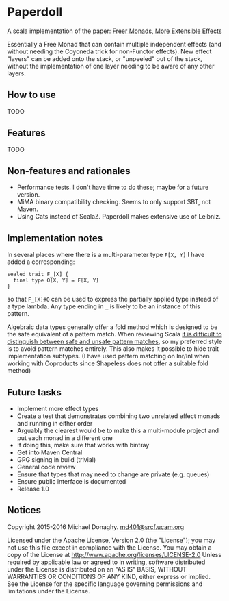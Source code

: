 # Paperdoll

A scala implementation of the paper:
[Freer Monads, More Extensible Effects](http://okmij.org/ftp/Haskell/extensible/more.pdf)

Essentially a Free Monad that can contain multiple independent effects
(and without needing the Coyoneda trick for non-Functor effects).
New effect "layers" can be added onto the stack, or "unpeeled"
out of the stack, without the implementation of one layer needing to
be aware of any other layers.

## How to use

TODO

## Features

TODO

## Non-features and rationales

 * Performance tests. I don't have time to do these; maybe for a future version.
 * MiMA binary compatibility checking. Seems to only support SBT, not Maven.
 * Using Cats instead of ScalaZ. Paperdoll makes extensive use of Leibniz. 

## Implementation notes

In several places where there is a multi-parameter type `F[X, Y]`
I have added a corresponding:

    sealed trait F_[X] {
      final type O[X, Y] = F[X, Y]
    }

so that `F_[X]#O` can be used to express the partially applied type
instead of a type lambda. Any type ending in `_` is likely to be
an instance of this pattern.

Algebraic data types generally offer a fold method which is designed
to be the safe equivalent of a pattern match. When reviewing Scala
[it is difficult to distinguish between safe and unsafe pattern matches](http://typelevel.org/blog/2014/11/10/why_is_adt_pattern_matching_allowed.html),
so my preferred style is to avoid pattern matches entirely.
This also makes it possible to hide trait implementation subtypes.
(I have used pattern matching on Inr/Inl when working with Coproducts
since Shapeless does not offer a suitable fold method)

## Future tasks

 * Implement more effect types
 * Create a test that demonstrates combining two unrelated effect monads and running in either order
  * Arguably the clearest would be to make this a multi-module project and put each monad in a different one
  * If doing this, make sure that works with bintray
 * Get into Maven Central
  * GPG signing in build (trivial)
 * General code review
  * Ensure that types that may need to change are private (e.g. queues)
  * Ensure public interface is documented
 * Release 1.0
  
## Notices

Copyright 2015-2016 Michael Donaghy. md401@srcf.ucam.org

Licensed under the Apache License, Version 2.0 (the "License");
you may not use this file except in compliance with the License.
You may obtain a copy of the License at
http://www.apache.org/licenses/LICENSE-2.0
Unless required by applicable law or agreed to in writing,
software distributed under the License is distributed on an
"AS IS" BASIS, WITHOUT WARRANTIES OR CONDITIONS OF ANY KIND,
either express or implied. See the License for the specific
language governing permissions and limitations under the License.
